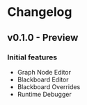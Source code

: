 # Changelog

## v0.1.0 - Preview
### Initial features
- Graph Node Editor
- Blackboard Editor
- Blackboard Overrides
- Runtime Debugger
